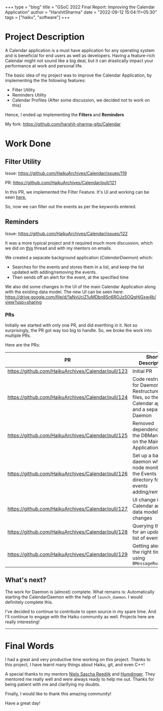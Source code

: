+++
type = "blog"
title = "GSoC 2022 Final Report: Improving the Calendar Application"
author = "HarshitSharma"
date = "2022-09-12 15:04:11+05:30"
tags = ["haiku", "software"]
+++

# Project Description

A Calendar application is a must have application for any operating system and is beneficial for end users as well as developers. Having a feature-rich Calendar might not sound like a big deal, but it can drastically impact your performance at work and personal life.  

The basic idea of my project was to improve the Calendar Application, by implementing the the following features:

* Filter Utility
* Reminders Utility
* Calendar Profiles (After some discussion, we decided not to work on this)

Hence, I ended up implementing the **Filters** and **Reminders**

My fork: https://github.com/harshit-sharma-gits/Calendar

# Work Done

## Filter Utility

Issue: https://github.com/HaikuArchives/Calendar/issues/119

PR: https://github.com/HaikuArchives/Calendar/pull/121

In this PR, we implemented the Filter Feature. It's UI and working can be seen [here.](https://drive.google.com/file/d/1DIrfn43473RxbImjlKKm0K4hkmvPBYTp/view?usp=sharing)

So, now we can filter out the events as per the keywords entered.

## Reminders

Issue: https://github.com/HaikuArchives/Calendar/issues/122

It was a more typical project and it required much more discussion, which we did on [this](https://discuss.haiku-os.org/t/gsoc-22-project-improving-the-calendar-application/12139/40) thread and with my mentors on emails.

We created a separate background application (*CalendarDaemon*) which:
* Searches for the events and stores them in a list, and keep the list updated with adding/removing the events.
* Then sends off an alert for the event, at the specified time

We also did some changes in the UI of the main Calendar Application along with the existing data model. The new UI can be seen here: https://drive.google.com/file/d/1aNvUciZ1uMDbn8Sn6ROJzSOQgHjGxw4b/view?usp=sharing

### PRs

Initially we started with only one PR, and did everthing in it. Not so surprisingly, the PR got way too big to handle. So, we broke the work into multiple PRs.

Here are the PRs:

| PR | Short Description |
| --- | --- |
| https://github.com/HaikuArchives/Calendar/pull/123 | Initial PR |
| https://github.com/HaikuArchives/Calendar/pull/124 | Code restructure for Daemon. Restructured the files, so there is a Calendar app and a separate Daemon |
| https://github.com/HaikuArchives/Calendar/pull/125 | Removed dependence of the DBManager on the Main Application |
| https://github.com/HaikuArchives/Calendar/pull/126 | Set up a basic daemon which node monitors the Events directory for events adding/removing. |
| https://github.com/HaikuArchives/Calendar/pull/127 | UI change in Calendar and data model changes |
| https://github.com/HaikuArchives/Calendar/pull/128 | Querying the DB for an updated list of events |
| https://github.com/HaikuArchives/Calendar/pull/129 | Getting alerts at the right time using `BMessageRunner` |

## What's next?

The work for Daemon is (almost) complete.
What remains is: Automatically starting the CalendarDaemon with the help of `launch_daemon`. I would definitely complete this.

I've decided to continue to contribute to open source in my spare time. And I'll continue to engage with the Haiku community as well. Projects here are really interesting!

---

# Final Words

I had a great and very productive time working on this project. Thanks to this project, I have learnt many things about Haiku, git, and even C++!

A special thanks to my mentors [Niels Sascha Reedijk](https://discuss.haiku-os.org/u/nielx) and [Humdinger](https://discuss.haiku-os.org/u/humdinger). They mentored me really well and were always ready to help me out. Thanks for being patient with me and clarifying my doubts.

Finally, I would like to thank this amazing community!

Have a great day!